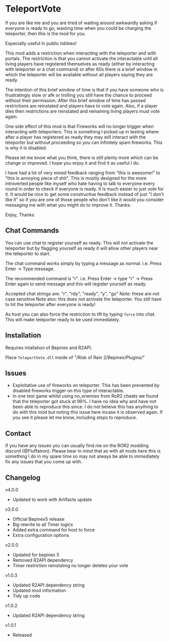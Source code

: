 # TeleportVote

If you are like me and you are tired of waiting around awkwardly asking if everyone is ready to go, wasting time when you could be charging the teleporter, then this is the mod for you.

Especially useful in public lobbies!

This mod adds a restriction when interacting with the teleporter and with portals. The restriction is that you cannot activate the interactable until all living players have registered themselves as ready (either by interacting with teleporter or a chat command) or after 60s there is a brief window in which the teleporter will be available without all players saying they are ready. 

The intention of this brief window of time is that if you have someone who is frustratingly slow or afk or trolling you still have the chance to proceed without their permission. After this brief window of time has passed restrictions are reinstated and players have to vote again. Also, if a player dies then restrictions are reinstated and remaining living players must vote again.

One side effect of this mod is that Fireworks will no longer trigger when interacting with teleporters. This is something I picked up in testing where after a player has registered as ready they may still interact with the teleporter but without proceeding so you can infinitely spam fireworks. This is why it is disabled.

Please let me know what you think, there is still plenty more which can be change or improved. I hope you enjoy it and find it as useful I do.

I have had a lot of very mixed feedback ranging from "this is awesome!" to "this is annoying piece of shit". This is mostly designed for the more introverted people like myself who hate having to talk to everyone every round in order to check if everyone is ready. It is much easier to just vote for it. It would be nice to get some constructive feedback instead of just "I don't like it" so if you are one of those people who don't like it would you consider messaging me with what you might do to improve it. Thanks.

Enjoy,
Thanks

## Chat Commands

You can use chat to register yourself as ready. This will not activate the teleporter but by flagging yourself as ready it will allow other players near the teleporter to start.

The chat command works simply by typing a message as normal. i.e. Press Enter -> Type message.

The recommended command is "r". i.e. Press Enter -> type "r" -> Press Enter again to send message and this will register yourself as ready.

Accepted chat strings are: "r", "rdy", "ready", "y", "go"
Note: these are not case sensitive
Note also: this does not activate the teleporter. You still have to hit the teleporter after everyone is ready!

As host you can also force the restriction to lift by typing `force` into chat. This will make teleporter ready to be used immediately.

## Installation

Requires intallation of Bepinex and R2API. 

Place `TeleportVote.dll` inside of "/Risk of Rain 2/Bepinex/Plugins/"

## Issues

- Exploitative use of fireworks on teleporter. This has been prevented by disabled fireworks trigger on this type of interactable.
- In one test game whilst using no_enemies from RoR2 cheats we found that the teleporter got stuck at 99%. I have no idea why and have not been able to reproduce this since. I do not beleive this has anything to do with this mod but noting this issue here incase it is observed again. If you see it please let me know, including steps to reproduce.

## Contact

If you have any issues you can usually find me on the ROR2 modding discord (@Fluffatron). Please bear in mind that as with all mods here this is something I do in my spare time so may not always be able to immediately fix any issues that you come up with. 

## Changelog

v4.0.0
- Updated to work with Artifacts update

v3.0.0
- Official Bepinex5 release
- Big rewrite to all Timer logics
- Added extra command for host to force
- Extra configuration options

v2.0.0
- Updated for bepinex 5
- Removed R2API dependency
- Timer restriction reinstating no longer deletes your vote

v1.0.3
- Updated R2API dependency string
- Updated mod information
- Tidy up code

v1.0.2 
- Updated R2API dependency string

v1.0.1 
- Released